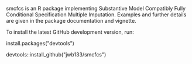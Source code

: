 smcfcs is an R package implementing Substantive Model Compatibly Fully Conditional Specification Multiple Imputation. Examples and further details are given in the package documentation and vignette.

To install the latest GitHub development version, run:

install.packages("devtools")

devtools::install_github("jwb133/smcfcs")
